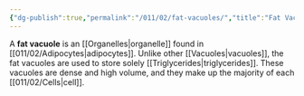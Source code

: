 ```yaml
---
{"dg-publish":true,"permalink":"/011/02/fat-vacuoles/","title":"Fat Vacuoles","tags":["BIOL422"],"noteIcon":"1","created":"2024-09-26T13:45:04.085-07:00","updated":"2024-09-26T15:18:07.700-07:00"}
---
```


A **fat vacuole** is an [[Organelles\|organelle]] found in [[011/02/Adipocytes\|adipocytes]]. Unlike other [[Vacuoles\|vacuoles]], the fat vacuoles are used to store solely [[Triglycerides\|triglycerides]]. These vacuoles are dense and high volume, and they make up the majority of each [[011/02/Cells\|cell]].